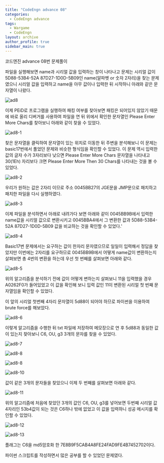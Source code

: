 ```yaml
---
title: "CodeEngn advance 08"
categories:
  - CodeEngn advance
tags:
  - Wargame
  - CodeEngn
layout: archive
author_profile: true
sidebar_main: true
---
```


코드엔진 advance 08번 문제풀이

파일을 실행해보면 name과 시리얼 값을 입력하는 창이 나타나고 문제는 시리얼 값이 5D88-53B4-52A 87D27-1D0D-5B09인 name(알파벳 or 숫자 2자리)을 찾는 문제였으니 시리얼 값을 입력하고 name을 아무 값이나 입력한 뒤 시작하니 아래와 같은 문자열이 나왔다.

![ad8](https://user-images.githubusercontent.com/91646923/135483550-516b7765-7762-4b55-b233-0606a686389b.JPG)

이제 PEiD로 프로그램을 실행하여 패킹 여부를 찾아보면 패킹은 되어있지 않았기 때문에 바로 올리 디버거를 사용하여 파일을 연 뒤 위에서 확인한 문자열인 Please Enter More Chars를 찾아보니 아래와 같이 찾을 수 있었다.

![ad8-1](https://user-images.githubusercontent.com/91646923/135483561-88c8aff5-43f6-4e2c-9472-3d4b209d16fc.JPG)

찾은 문자열을 클릭하여 문자열이 있는 위치로 이동한 뒤 주변을 분석해보니 이 문제는 basic17번에서 풀었던 문제와 비슷한 형식임을 확인할 수 있었다. 이 문제 역시 입력한 값의 글자 수가 3자리보다 낮으면 Please Enter More Chars 문자열을 나타내고 30(1Eh) 자리보다 크면 Please Enter More Then 30 Chars를 나타내는 것을 볼 수 있었다.

![ad8-2](https://user-images.githubusercontent.com/91646923/135483571-d9c4e2af-910d-4701-a01b-14059cc1c1c4.JPG)

우리가 원하는 값은 2자리 이므로 주소 0045BB27의 JGE문을 JMP문으로 패치하고 패치한 파일을 다시 실행하였다.

![ad8-3](https://user-images.githubusercontent.com/91646923/135483583-77336192-5e54-4b78-9f69-4de4119f832e.JPG)

이제 파일을 분석하면서 아래로 내려가다 보면 아래와 같이 0045BB9B에서 입력한 name값을 시리얼 값으로 변환시키고 0045BBA4에서 그 변환한 값과 5D88-53B4-52A 87D27-1D0D-5B09 값을 비교하는 것을 확인할 수 있었다.'

![ad8-4](https://user-images.githubusercontent.com/91646923/135483597-449cdeee-6bc7-495b-94f0-4b9aa650859f.JPG)

Basic17번 문제에서는 요구하는 값이 한자리 문자였으므로 일일이 입력해서 정답을 찾았지만 이번에는 2자리를 요구하므로 0045BB9B에서 어떻게 name값이 변환하는지 살펴보면 총 4번의 변환을 하는데 우선 첫 번째를 살펴보면 아래와 같다.

![ad8-5](https://user-images.githubusercontent.com/91646923/135483604-3d08896f-ccc1-4169-8e6a-b3d265152714.JPG)

위의 알고리즘을 분석하기 전에 값이 어떻게 변하는지 살펴보니 11을 입력했을 경우 A0262F0가 들어있었고 이 값을 확인해 보니 입력 값인 11이 변환된 시리얼 첫 번째 문자열임을 확인할 수 있었다.

이 앞의 시리얼 첫번째 4자리 문자열이 5d88이 되어야 하므로 파이썬을 이용하여 brute force를 해보았다.

![ad8-6](https://user-images.githubusercontent.com/91646923/135483628-4236609f-9b81-4ca6-835c-34fd80af6c07.JPG)

이렇게 알고리즘을 수행한 뒤 txt 파일에 저장하여 메모장으로 연 후 5d88과 동일한 값이 있는지 찾아보니 C6, OU, g3 3개의 문자를 찾을 수 있었다.

![ad8-7](https://user-images.githubusercontent.com/91646923/135483647-03a7fa1d-b96a-46eb-94bc-2d774acf2855.JPG)

![ad8-8](https://user-images.githubusercontent.com/91646923/135483664-a7f5aa7b-2c24-43fa-8753-b5c3bbe05744.JPG)

![ad8-8](https://user-images.githubusercontent.com/91646923/135483677-e30b2d3c-b1df-4aab-a6ca-eec79791bce0.JPG)

![ad8-10](https://user-images.githubusercontent.com/91646923/135483686-2a80921e-59e0-44a1-bb5c-bb1b50f8bf1a.JPG)

값이 같은 3개의 문자들을 찾았으니 이제 두 번째를 살펴보면 아래와 같다.

![ad8-11](https://user-images.githubusercontent.com/91646923/135483701-b31d1bde-fc82-460c-a15e-2215d4792adf.JPG)

위의 알고리즘에 처음에 찾았던 3개의 값인 C6, OU, g3를 넣어보면 두번째 시리얼 값 4자리인 53b4값이 되는 것은 C6하나 밖에 없었고 이 값을 입력하니 성공 메시지를 확인할 수 있었다.

![ad8-12](https://user-images.githubusercontent.com/91646923/135483736-6e0ea136-9880-4ca1-a3e4-dde409c34e9e.JPG)

![ad8-13](https://user-images.githubusercontent.com/91646923/135483790-e4c05df4-938b-42d6-99d6-593e042af3d7.JPG)

플래그는 C6을 md5암호화 한 7E8B9F5CAB4A8FE24FAD9FE4B7452702이다.

파이썬 스크립트를 작성하면서 많은 공부를 할 수 있었던 문제였다.

